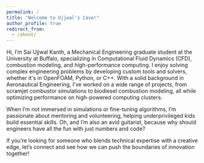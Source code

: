 ```yaml
---
permalink: /
title: "Welcome to Ujjwal's Cave!"
author_profile: true
redirect_from: 
  - /about/
---
```


Hi, I’m Sai Ujjwal Kanth, a Mechanical Engineering graduate student at the University at Buffalo, specializing in Computational Fluid Dynamics (CFD), combustion modeling, and high-performance computing. I enjoy solving complex engineering problems by developing custom tools and solvers, whether it's in OpenFOAM, Python, or C++. With a solid background in Aeronautical Engineering, I’ve worked on a wide range of projects, from scramjet combustor simulations to biodiesel combustion modeling, all while optimizing performance on high-powered computing clusters.

When I’m not immersed in simulations or fine-tuning algorithms, I’m passionate about mentoring and volunteering, helping underprivileged kids build essential skills. Oh, and I’m also an avid guitarist, because why should engineers have all the fun with just numbers and code?

If you’re looking for someone who blends technical expertise with a creative edge, let’s connect and see how we can push the boundaries of innovation together!
